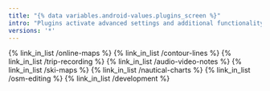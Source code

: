 ```yaml
---
title: "{% data variables.android-values.plugins_screen %}"
intro: "Plugins activate advanced settings and additional functionality."
versions: '*'
---
```



{% link_in_list /online-maps %}
{% link_in_list /contour-lines %}
{% link_in_list /trip-recording %}
{% link_in_list /audio-video-notes %}
{% link_in_list /ski-maps %}
{% link_in_list /nautical-charts %}
{% link_in_list /osm-editing %}
{% link_in_list /development %}